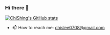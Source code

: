 ### Hi there 👋

[![ChiShing's GitHub stats](https://github-readme-stats.vercel.app/api?username=chislee0708&show_icons=true&theme=dracula)](https://github.com/chislee0708/github-readme-stats)




- 📫 How to reach me: chislee0708@gmail.com
<!--
**chislee0708/chislee0708** is a ✨ _special_ ✨ repository because its `README.md` (this file) appears on your GitHub profile.
dark, radical, merko, gruvbox, tokyonight, onedark, cobalt, synthwave, highcontrast, dracula
Here are some ideas to get you started:

- 🔭 I’m currently working on ...
- 🌱 I’m currently learning ...
- 👯 I’m looking to collaborate on ...
- 🤔 I’m looking for help with ...
- 💬 Ask me about ...
- 😄 Pronouns: ...
- ⚡ Fun fact: ...
-->
